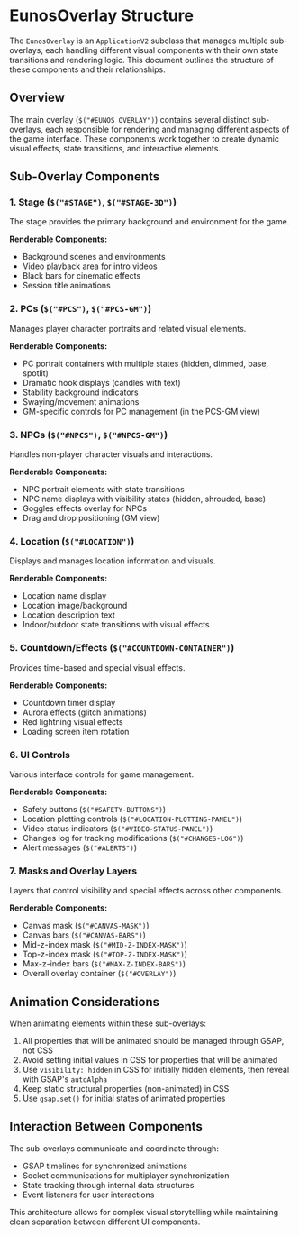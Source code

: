 # EunosOverlay Structure

The `EunosOverlay` is an `ApplicationV2` subclass that manages multiple sub-overlays, each handling different visual components with their own state transitions and rendering logic. This document outlines the structure of these components and their relationships.

## Overview

The main overlay (`$("#EUNOS_OVERLAY")`) contains several distinct sub-overlays, each responsible for rendering and managing different aspects of the game interface. These components work together to create dynamic visual effects, state transitions, and interactive elements.

## Sub-Overlay Components

### 1. Stage (`$("#STAGE")`, `$("#STAGE-3D")`)

The stage provides the primary background and environment for the game.

**Renderable Components:**
- Background scenes and environments
- Video playback area for intro videos
- Black bars for cinematic effects
- Session title animations

### 2. PCs (`$("#PCS")`, `$("#PCS-GM")`)

Manages player character portraits and related visual elements.

**Renderable Components:**
- PC portrait containers with multiple states (hidden, dimmed, base, spotlit)
- Dramatic hook displays (candles with text)
- Stability background indicators
- Swaying/movement animations
- GM-specific controls for PC management (in the PCS-GM view)

### 3. NPCs (`$("#NPCS")`, `$("#NPCS-GM")`)

Handles non-player character visuals and interactions.

**Renderable Components:**
- NPC portrait elements with state transitions
- NPC name displays with visibility states (hidden, shrouded, base)
- Goggles effects overlay for NPCs
- Drag and drop positioning (GM view)

### 4. Location (`$("#LOCATION")`)

Displays and manages location information and visuals.

**Renderable Components:**
- Location name display
- Location image/background
- Location description text
- Indoor/outdoor state transitions with visual effects

### 5. Countdown/Effects (`$("#COUNTDOWN-CONTAINER")`)

Provides time-based and special visual effects.

**Renderable Components:**
- Countdown timer display
- Aurora effects (glitch animations)
- Red lightning visual effects
- Loading screen item rotation

### 6. UI Controls

Various interface controls for game management.

**Renderable Components:**
- Safety buttons (`$("#SAFETY-BUTTONS")`)
- Location plotting controls (`$("#LOCATION-PLOTTING-PANEL")`)
- Video status indicators (`$("#VIDEO-STATUS-PANEL")`)
- Changes log for tracking modifications (`$("#CHANGES-LOG")`)
- Alert messages (`$("#ALERTS")`)

### 7. Masks and Overlay Layers

Layers that control visibility and special effects across other components.

**Renderable Components:**
- Canvas mask (`$("#CANVAS-MASK")`)
- Canvas bars (`$("#CANVAS-BARS")`)
- Mid-z-index mask (`$("#MID-Z-INDEX-MASK")`)
- Top-z-index mask (`$("#TOP-Z-INDEX-MASK")`)
- Max-z-index bars (`$("#MAX-Z-INDEX-BARS")`)
- Overall overlay container (`$("#OVERLAY")`)

## Animation Considerations

When animating elements within these sub-overlays:

1. All properties that will be animated should be managed through GSAP, not CSS
2. Avoid setting initial values in CSS for properties that will be animated
3. Use `visibility: hidden` in CSS for initially hidden elements, then reveal with GSAP's `autoAlpha`
4. Keep static structural properties (non-animated) in CSS
5. Use `gsap.set()` for initial states of animated properties

## Interaction Between Components

The sub-overlays communicate and coordinate through:
- GSAP timelines for synchronized animations
- Socket communications for multiplayer synchronization
- State tracking through internal data structures
- Event listeners for user interactions

This architecture allows for complex visual storytelling while maintaining clean separation between different UI components.
